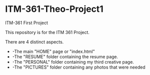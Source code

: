 # ITM-361-Theo-Project1
ITM-361 First Project

This repository is for the ITM 361 Project.

There are 4 distinct aspects.

<ul>
<li>-The main "HOME" page or "index.html"</li>
<li>-The "RESUME" folder containing the resume page.</li>
<li>-The "PERSONAL" folder containing my third creative page.</li>
<li>-The "PICTURES" folder containing any photos that were needed </li>
